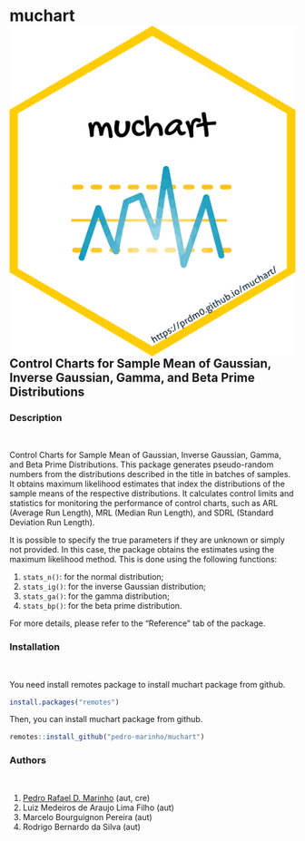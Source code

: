 
# muchart <img src="logo.png" align="right" />

## Control Charts for Sample Mean of Gaussian, Inverse Gaussian, Gamma, and Beta Prime Distributions

### Description

<br>

Control Charts for Sample Mean of Gaussian, Inverse Gaussian, Gamma, and
Beta Prime Distributions. This package generates pseudo-random numbers
from the distributions described in the title in batches of samples. It
obtains maximum likelihood estimates that index the distributions of the
sample means of the respective distributions. It calculates control
limits and statistics for monitoring the performance of control charts,
such as ARL (Average Run Length), MRL (Median Run Length), and SDRL
(Standard Deviation Run Length).

It is possible to specify the true parameters if they are unknown or
simply not provided. In this case, the package obtains the estimates
using the maximum likelihood method. This is done using the following
functions:

1.  `stats_n()`: for the normal distribution;
2.  `stats_ig()`: for the inverse Gaussian distribution;
3.  `stats_ga()`: for the gamma distribution;
4.  `stats_bp()`: for the beta prime distribution.

For more details, please refer to the “Reference” tab of the package.

### Installation

<br>

You need install remotes package to install muchart package from github.

``` r
install.packages("remotes")
```

Then, you can install muchart package from github.

``` r
remotes::install_github("pedro-marinho/muchart")
```

### Authors

<br>

1.  [Pedro Rafael D. Marinho](https://prdm0.rbind.io/) (aut, cre)
2.  Luiz Medeiros de Araujo Lima Filho (aut)
3.  Marcelo Bourguignon Pereira (aut)
4.  Rodrigo Bernardo da Silva (aut)
